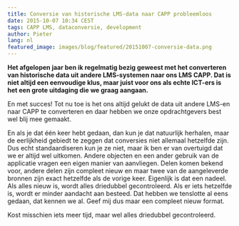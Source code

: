 ```yaml
---
title: Conversie van historische LMS-data naar CAPP probleemloos
date: 2015-10-07 10:34 CEST
tags: CAPP LMS, dataconversie, development
author: Pieter
lang: nl
featured_image: images/blog/featured/20151007-conversie-data.png
---
```


__Het afgelopen jaar ben ik regelmatig bezig geweest met het converteren van historische data uit andere LMS-systemen naar ons LMS CAPP. Dat is niet altijd een eenvoudige klus, maar juist voor ons als echte ICT-ers is het een grote uitdaging die we graag aangaan.__

En met succes! Tot nu toe is het ons altijd gelukt de data uit andere LMS-en naar CAPP te converteren en daar hebben we onze opdrachtgevers best wel blij mee gemaakt.

En als je dat één keer hebt gedaan, dan kun je dat natuurlijk herhalen, maar de eerlijkheid gebiedt te zeggen dat conversies niet allemaal hetzelfde zijn. Dus echt standaardiseren kun je ze niet, maar ik ben er van overtuigd dat we er altijd wel uitkomen. Andere objecten en een ander gebruik van de applicatie vragen een eigen manier van aanvliegen. Delen komen bekend voor, andere delen zijn compleet nieuw en maar twee van de aangeleverde bronnen zijn exact hetzelfde als de vorige keer. Eigenlijk is dat een nadeel. Als alles nieuw is, wordt alles driedubbel gecontroleerd. Als er iets hetzelfde is, wordt er minder aandacht aan besteed. Dat hebben we tenslotte al eens gedaan, dat kennen we al. Geef mij dus maar een compleet nieuw format.

Kost misschien iets meer tijd, maar wel alles driedubbel gecontroleerd.
